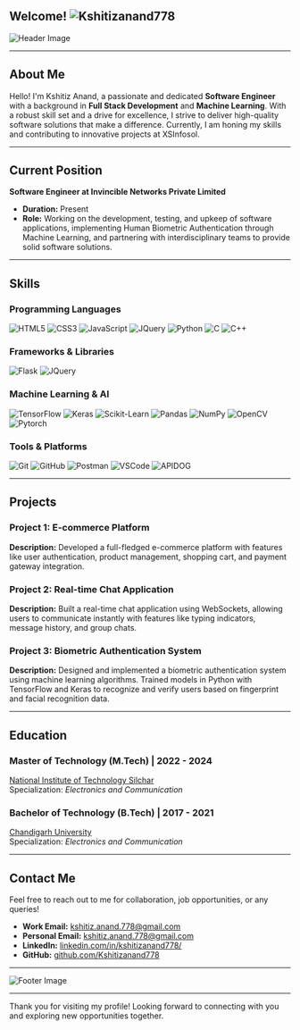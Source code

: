 ## Welcome! ![Kshitizanand778](https://komarev.com/ghpvc/?username=Kshitizanand778&label=Profile%20views&color=0e75b6&style=flat)

![Header Image](https://i.pinimg.com/736x/6e/03/21/6e0321597039afa3bc11d02d52fdfa6e.jpg)

---

## About Me

Hello! I'm Kshitiz Anand, a passionate and dedicated **Software Engineer** with a background in **Full Stack Development** and **Machine Learning**. With a robust skill set and a drive for excellence, I strive to deliver high-quality software solutions that make a difference. Currently, I am honing my skills and contributing to innovative projects at XSInfosol.

---

## Current Position

**Software Engineer at Invincible Networks Private Limited**

- **Duration:** Present
- **Role:** Working on the development, testing, and upkeep of software applications, implementing Human Biometric Authentication through Machine Learning, and partnering with interdisciplinary teams to provide solid software solutions.

---

## Skills

### Programming Languages
![HTML5](https://img.shields.io/badge/HTML5-E34F26?style=for-the-badge&logo=html5&logoColor=white)
![CSS3](https://img.shields.io/badge/CSS3-1572B6?style=for-the-badge&logo=css3&logoColor=white)
![JavaScript](https://img.shields.io/badge/JavaScript-F7DF1E?style=for-the-badge&logo=javascript&logoColor=black)
![JQuery](https://img.shields.io/badge/jQuery-598ac2?style=for-the-badge&logo=jquery&logoColor=black)
![Python](https://img.shields.io/badge/Python-3776AB?style=for-the-badge&logo=python&logoColor=white)
![C](https://img.shields.io/badge/C-a7b8cb?style=for-the-badge&logo=C&logoColor=white)
![C++](https://img.shields.io/badge/C++-024482?style=for-the-badge&logo=&logoColor=white)

### Frameworks & Libraries
![Flask](https://img.shields.io/badge/Flask-f8f8f8?style=for-the-badge&logo=Flask&logoColor=black)
![JQuery](https://img.shields.io/badge/jQuery-1D4ED8?style=for-the-badge&logo=jQuery&logoColor=white)

### Machine Learning & AI
![TensorFlow](https://img.shields.io/badge/TensorFlow-FF6F00?style=for-the-badge&logo=tensorflow&logoColor=white)
![Keras](https://img.shields.io/badge/Keras-D00000?style=for-the-badge&logo=keras&logoColor=white)
![Scikit-Learn](https://img.shields.io/badge/Scikit--Learn-F7931E?style=for-the-badge&logo=scikit-learn&logoColor=white)
![Pandas](https://img.shields.io/badge/Pandas-150458?style=for-the-badge&logo=pandas&logoColor=white)
![NumPy](https://img.shields.io/badge/NumPy-013243?style=for-the-badge&logo=numpy&logoColor=white)
![OpenCV](https://img.shields.io/badge/opencv-5C5C5C?style=for-the-badge&logo=opencv&logoColor=white)
![Pytorch](https://img.shields.io/badge/pytorch-EE4C2C?style=for-the-badge&logo=pytorch&logoColor=white)

### Tools & Platforms
![Git](https://img.shields.io/badge/Git-F05032?style=for-the-badge&logo=git&logoColor=white)
![GitHub](https://img.shields.io/badge/GitHub-181717?style=for-the-badge&logo=github&logoColor=white)
![Postman](https://img.shields.io/badge/postman-ef5822?style=for-the-badge&logo=postman&logoColor=white)
![VSCode](https://img.shields.io/badge/VSCode-007ACC?style=for-the-badge&logo=visual-studio-code&logoColor=white)
![APIDOG](https://img.shields.io/badge/APIDOG-1477ff?style=for-the-badge&logo=postman&logoColor=white)

---

## Projects

### Project 1: E-commerce Platform
**Description:** Developed a full-fledged e-commerce platform with features like user authentication, product management, shopping cart, and payment gateway integration.

### Project 2: Real-time Chat Application
**Description:** Built a real-time chat application using WebSockets, allowing users to communicate instantly with features like typing indicators, message history, and group chats.

### Project 3: Biometric Authentication System
**Description:** Designed and implemented a biometric authentication system using machine learning algorithms. Trained models in Python with TensorFlow and Keras to recognize and verify users based on fingerprint and facial recognition data.

---

## Education

### Master of Technology (M.Tech) | 2022 - 2024  
[National Institute of Technology Silchar](https://www.nits.ac.in/)  
Specialization: *Electronics and Communication*

### Bachelor of Technology (B.Tech) | 2017 - 2021  
[Chandigarh University](https://www.cuchd.in/)  
Specialization: *Electronics and Communication*

---

## Contact Me

Feel free to reach out to me for collaboration, job opportunities, or any queries!

- **Work Email:** [kshitiz.anand.778@gmail.com](mailto:kshitiz.anand.778@gmail.com)
- **Personal Email:** [kshitiz.anand.778@gmail.com](mailto:kshitiz.anand.778@gmail.com)
- **LinkedIn:** [linkedin.com/in/kshitizanand778/](https://www.linkedin.com/in/kshitizanand778/)
- **GitHub:** [github.com/Kshitizanand778](https://github.com/Kshitizanand778)

---

![Footer Image](https://i.ibb.co/bLMxCBb/e03edbe588d3866d539e5bbb35d9080c.jpg)

---

Thank you for visiting my profile! Looking forward to connecting with you and exploring new opportunities together.
